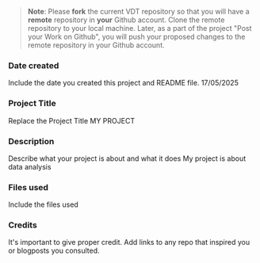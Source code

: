>**Note**: Please **fork** the current VDT repository so that you will have a **remote** repository in **your** Github account. Clone the remote repository to your local machine. Later, as a part of the project "Post your Work on Github", you will push your proposed changes to the remote repository in your Github account.

### Date created
Include the date you created this project and README file.
17/05/2025

### Project Title
Replace the Project Title
MY PROJECT

### Description
Describe what your project is about and what it does
My project is about data analysis

### Files used
Include the files used

### Credits
It's important to give proper credit. Add links to any repo that inspired you or blogposts you consulted.

